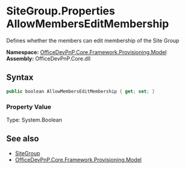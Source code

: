 # SiteGroup.Properties AllowMembersEditMembership
Defines whether the members can edit membership of the Site Group  

**Namespace:** [OfficeDevPnP.Core.Framework.Provisioning.Model](OfficeDevPnP.Core.Framework.Provisioning.Model.md)  
**Assembly:** OfficeDevPnP.Core.dll  
## Syntax
```C#
public boolean AllowMembersEditMembership { get; set; }
```

### Property Value
Type: System.Boolean  

## See also
- [SiteGroup](OfficeDevPnP.Core.Framework.Provisioning.Model.SiteGroup.md) 
- [OfficeDevPnP.Core.Framework.Provisioning.Model](OfficeDevPnP.Core.Framework.Provisioning.Model.md)
